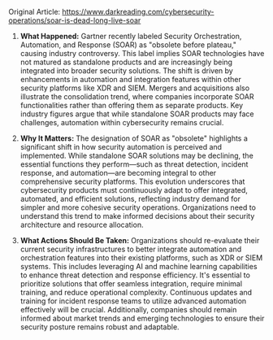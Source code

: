 Original Article: https://www.darkreading.com/cybersecurity-operations/soar-is-dead-long-live-soar

1) **What Happened:**
Gartner recently labeled Security Orchestration, Automation, and Response (SOAR) as "obsolete before plateau," causing industry controversy. This label implies SOAR technologies have not matured as standalone products and are increasingly being integrated into broader security solutions. The shift is driven by enhancements in automation and integration features within other security platforms like XDR and SIEM. Mergers and acquisitions also illustrate the consolidation trend, where companies incorporate SOAR functionalities rather than offering them as separate products. Key industry figures argue that while standalone SOAR products may face challenges, automation within cybersecurity remains crucial.

2) **Why It Matters:**
The designation of SOAR as "obsolete" highlights a significant shift in how security automation is perceived and implemented. While standalone SOAR solutions may be declining, the essential functions they perform—such as threat detection, incident response, and automation—are becoming integral to other comprehensive security platforms. This evolution underscores that cybersecurity products must continuously adapt to offer integrated, automated, and efficient solutions, reflecting industry demand for simpler and more cohesive security operations. Organizations need to understand this trend to make informed decisions about their security architecture and resource allocation.

3) **What Actions Should Be Taken:**
Organizations should re-evaluate their current security infrastructures to better integrate automation and orchestration features into their existing platforms, such as XDR or SIEM systems. This includes leveraging AI and machine learning capabilities to enhance threat detection and response efficiency. It's essential to prioritize solutions that offer seamless integration, require minimal training, and reduce operational complexity. Continuous updates and training for incident response teams to utilize advanced automation effectively will be crucial. Additionally, companies should remain informed about market trends and emerging technologies to ensure their security posture remains robust and adaptable.